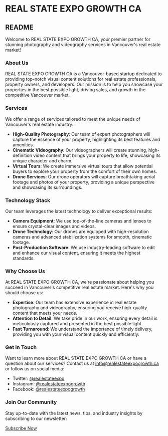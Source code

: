 # REAL STATE EXPO GROWTH CA

## README

Welcome to REAL STATE EXPO GROWTH CA, your premier partner for stunning photography and videography services in Vancouver's real estate market!

### About Us

REAL STATE EXPO GROWTH CA is a Vancouver-based startup dedicated to providing top-notch visual content solutions for real estate professionals, property owners, and developers. Our mission is to help you showcase your properties in the best possible light, driving sales, and growth in the competitive Vancouver market.

### Services

We offer a range of services tailored to meet the unique needs of Vancouver's real estate industry:

* **High-Quality Photography**: Our team of expert photographers will capture the essence of your property, highlighting its best features and amenities.
* **Cinematic Videography**: Our videographers will create stunning, high-definition video content that brings your property to life, showcasing its unique character and charm.
* **Virtual Tours**: We create immersive virtual tours that allow potential buyers to explore your property from the comfort of their own homes.
* **Drone Services**: Our drone operators will capture breathtaking aerial footage and photos of your property, providing a unique perspective and showcasing its surroundings.

### Technology Stack

Our team leverages the latest technology to deliver exceptional results:

* **Camera Equipment**: We use top-of-the-line cameras and lenses to ensure crystal-clear images and videos.
* **Drone Technology**: Our drones are equipped with high-resolution cameras and advanced stabilization systems for smooth, cinematic footage.
* **Post-Production Software**: We use industry-leading software to edit and enhance our visual content, ensuring it meets the highest standards.

### Why Choose Us

At REAL STATE EXPO GROWTH CA, we're passionate about helping you succeed in Vancouver's competitive real estate market. Here's why you should choose us:

* **Expertise**: Our team has extensive experience in real estate photography and videography, ensuring you receive high-quality content that meets your needs.
* **Attention to Detail**: We take pride in our work, ensuring every detail is meticulously captured and presented in the best possible light.
* **Fast Turnaround**: We understand the importance of timely delivery, providing you with your visual content quickly and efficiently.

### Get in Touch

Want to learn more about REAL STATE EXPO GROWTH CA or have a question about our services? Contact us at [info@realestateexpogrowth.ca](mailto:info@realestateexpogrowth.ca) or follow us on social media:

* Twitter: [@realestateexpo](https://twitter.com/realestateexpo)
* Instagram: [@realestateexpogrowth](https://www.instagram.com/realestateexpogrowth/)
* Facebook: [@realestateexpogrowth](https://www.facebook.com/realestateexpogrowth/)

### Join Our Community

Stay up-to-date with the latest news, tips, and industry insights by subscribing to our newsletter:

[Subscribe Now](https://realestateexpogrowth.ca/newsletter)
